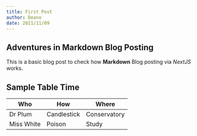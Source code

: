 ```yaml
---
title: First Post
author: Deano
date: 2021/11/09
---
```


## Adventures in Markdown Blog Posting

This is a basic blog post to check how **Markdown** Blog posting via _NextJS_ works.

## Sample Table Time

| Who        | How         | Where        |
| ---------- | ----------- | ------------ |
| Dr Plum    | Candlestick | Conservatory |
| Miss White | Poison      | Study        |
